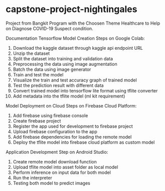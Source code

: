# capstone-project-nightingales
Project from Bangkit Program with the Choosen Theme Healthcare to Help on Diagnose COVID-19 Suspect condition.

Documentation
Tensorflow Model Creation Steps on Google Colab:
1. Download the kaggle dataset through kaggle api endpoint URL
2. Unzip the dataset
3. Split the dataset into training and validation data
4. Preprocessing the data using image augmentation
5. Batch the data using image generator
6. Train and test the model
7. Visualize the train and test accuracy graph of trained model
8. Test the prediction result with different data
9. Convert trained model into tensorflow lite format using tflite converter
10. Add metadata into the tflite model (ml kit requirement)

Model Deployment on Cloud Steps on Firebase Cloud Platform:
1. Add firebase using firebase console
2. Create firebase project
3. Register the app used for development to firebase project
4. Upload firebase configuration to the app
5. Add firebase dependencies for loading the remote model
6. Deploy the tflite model into firebase cloud platform as custom model

Application Development Step on Android Studio:
1. Create remote model download function
2. Upload tflite model into asset folder as local model
3. Perform inference on input data for both model
4. Run the interpreter
5. Testing both model to predict images